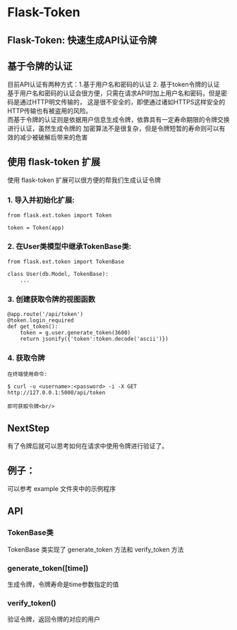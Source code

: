 Flask-Token
===
## Flask-Token: 快速生成API认证令牌<br/>

## 基于令牌的认证<br/>
目前API认证有两种方式：1.基于用户名和密码的认证 2. 基于token令牌的认证<br/>
基于用户名和密码的认证会很方便，只需在请求API时加上用户名和密码，但是密码是通过HTTP明文传输的，
这是很不安全的，即使通过诸如HTTPS这样安全的HTTP传输也有被盗用的风险。<br/>
而基于令牌的认证则是依据用户信息生成令牌，依靠具有一定寿命期限的令牌交换进行认证，虽然生成令牌的
加密算法不是很复杂，但是令牌短暂的寿命则可以有效的减少被破解后带来的危害<br/>

## 使用 flask-token 扩展<br/>
使用 flask-token 扩展可以很方便的帮我们生成认证令牌<br/>
### 1. 导入并初始化扩展:

    from flask.ext.token import Token

    token = Token(app)

### 2. 在User类模型中继承TokenBase类:

    from flask.ext.token import TokenBase

    class User(db.Model, TokenBase):
        ...

### 3. 创建获取令牌的视图函数

    @app.route('/api/token')
    @token.login_required
    def get_token():
        token = g.user.generate_token(3600)
        return jsonify({'token':token.decode('ascii')})

### 4. 获取令牌

    在终端使用命令:

    $ curl -u <username>:<password> -i -X GET http://127.0.0.1:5000/api/token

    即可获取令牌<br/>


## NextStep
有了令牌后就可以思考如何在请求中使用令牌进行验证了。<br/>


## 例子：
可以参考 example 文件夹中的示例程序<br/>


## API
### TokenBase类
TokenBase 类实现了 generate_token 方法和 verify_token 方法<br/>

### generate_token([time])
生成令牌，令牌寿命是time参数指定的值<br/>

### verify_token()
验证令牌，返回令牌的对应的用户<br/>

